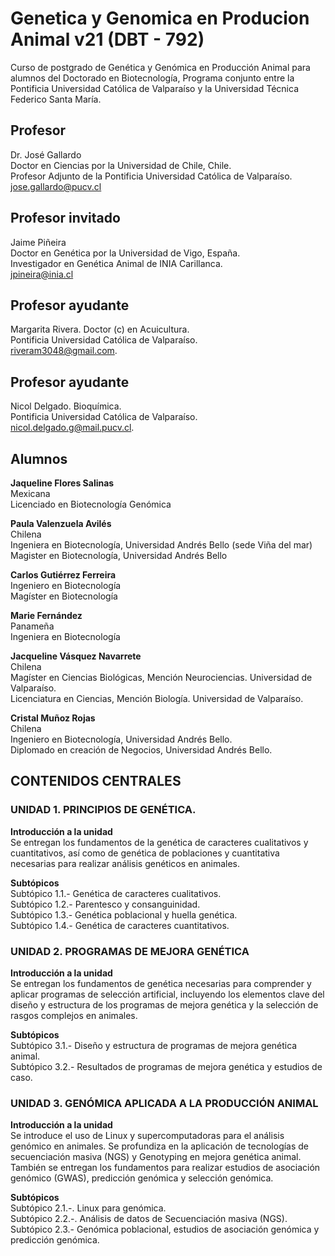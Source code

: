 # Genetica y Genomica en Producion Animal v21 (DBT - 792)
Curso de postgrado de Genética y Genómica en Producción Animal para alumnos del Doctorado en Biotecnología, Programa conjunto entre la Pontificia Universidad Católica de Valparaíso y la Universidad Técnica Federico Santa María.

## Profesor
Dr. José Gallardo  
Doctor en Ciencias por la Universidad de Chile, Chile.  
Profesor Adjunto de la Pontificia Universidad Católica de Valparaíso.  
jose.gallardo@pucv.cl  

## Profesor invitado
Jaime Piñeira   
Doctor en Genética por la Universidad de Vigo, España.  
Investigador en Genética Animal de INIA Carillanca.  
jpineira@inia.cl

## Profesor ayudante
Margarita Rivera. 
Doctor (c) en Acuicultura.      
Pontificia Universidad Católica de Valparaíso.   
riveram3048@gmail.com.   

## Profesor ayudante
Nicol Delgado.
Bioquímica.    
Pontificia Universidad Católica de Valparaíso.  
nicol.delgado.g@mail.pucv.cl.   

## Alumnos

**Jaqueline Flores Salinas**  
Mexicana  
Licenciado en Biotecnología Genómica  

**Paula Valenzuela Avilés**  
Chilena  
Ingeniera en Biotecnología, Universidad Andrés Bello (sede Viña del mar)  
Magister en Biotecnología, Universidad Andrés Bello  

**Carlos Gutiérrez Ferreira**  
Ingeniero en Biotecnología  
Magíster en Biotecnología  

**Marie Fernández**  
Panameña  
Ingeniera en Biotecnología  

**Jacqueline Vásquez Navarrete**  
Chilena  
Magíster en Ciencias Biológicas, Mención Neurociencias. Universidad de Valparaíso.  
Licenciatura en Ciencias, Mención Biología. Universidad de Valparaíso.  

**Cristal Muñoz Rojas**  
Chilena  
Ingeniero en Biotecnología, Universidad Andrés Bello.  
Diplomado en creación de Negocios, Universidad Andrés Bello.  


## CONTENIDOS CENTRALES

### UNIDAD 1. PRINCIPIOS DE GENÉTICA.  
**Introducción a la unidad**  
Se entregan los fundamentos de la genética de caracteres cualitativos y cuantitativos, así como de genética de poblaciones y cuantitativa necesarias para realizar análisis genéticos en animales.  

**Subtópicos**  
Subtópico 1.1.- Genética de caracteres cualitativos.   
Subtópico 1.2.- Parentesco y consanguinidad.  
Subtópico 1.3.- Genética poblacional y huella genética.   
Subtópico 1.4.- Genética de caracteres cuantitativos.   


### UNIDAD 2. PROGRAMAS DE MEJORA GENÉTICA  
**Introducción a la unidad**  
Se entregan los fundamentos de genética necesarias para comprender y aplicar programas de selección artificial, incluyendo los elementos clave del diseño y estructura de los programas de mejora genética y la selección de rasgos complejos en animales.  

**Subtópicos**  
Subtópico 3.1.- Diseño y estructura de programas de mejora genética animal.  
Subtópico 3.2.- Resultados de programas de mejora genética y estudios de caso.   

### UNIDAD 3. GENÓMICA APLICADA A LA PRODUCCIÓN ANIMAL  
**Introducción a la unidad**  
Se introduce el uso de Linux y supercomputadoras para el análisis genómico en animales. Se profundiza en la aplicación de tecnologías de secuenciación masiva (NGS) y Genotyping en mejora genética animal. También se entregan los fundamentos para realizar estudios de asociación genómico (GWAS), predicción genómica y selección genómica.  

**Subtópicos**  
Subtópico 2.1.-. Linux para genómica.  
Subtópico 2.2.-. Análisis de datos de Secuenciación masiva (NGS).  
Subtópico 2.3.- Genómica poblacional, estudios de asociación genómica y predicción genómica.   

